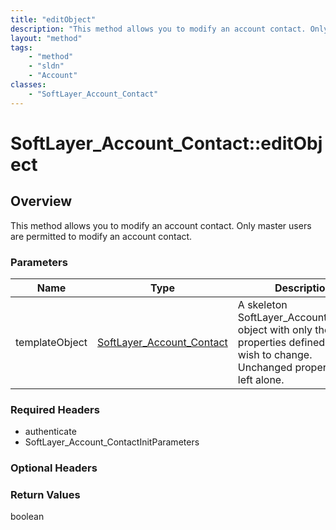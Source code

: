 ```yaml
---
title: "editObject"
description: "This method allows you to modify an account contact. Only master users are permitted to modify an account contact."
layout: "method"
tags:
    - "method"
    - "sldn"
    - "Account"
classes:
    - "SoftLayer_Account_Contact"
---
```

# SoftLayer_Account_Contact::editObject
## Overview 
This method allows you to modify an account contact. Only master users are permitted to modify an account contact. 

### Parameters 
|Name | Type | Description |
| --- | --- | --- |
|templateObject| <a href='/reference/datatypes/SoftLayer_Account_Contact'>SoftLayer_Account_Contact </a>| A skeleton SoftLayer_Account_Contact object with only the properties defined that you wish to change. Unchanged properties are left alone.|


### Required Headers
* authenticate
* SoftLayer_Account_ContactInitParameters

### Optional Headers

### Return Values
boolean
